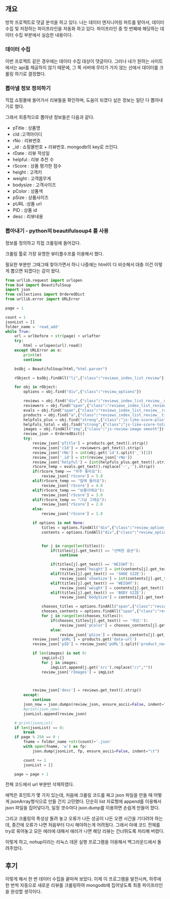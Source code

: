 ## 개요

 방학 프로젝트로 댓글 분석을 하고 있다. 나는 데이터 엔지니어링 파트를 맡아서, 데이터 수집 및 저장하는 파이프라인을 자동화 하고 있다. 파이프라인 중 첫 번째에 해당하는 데이터 수집 부분에서 실습한 내용이다.



### 데이터 수집

 이번 프로젝트 같은 경우에는 데이터 수집 대상이 댓글이다. 그러나 내가 원하는 사이트에서는 api를 제공하지 않기 때문에, 그 쪽 서버에 무리가 가지 않는 선에서 데이터를 크롤링 하기로 결정했다.



### 뽑아낼 정보 정의하기

 직접 쇼핑몰에 들어가서 리뷰들을 확인하며, 도움이 되겠다 싶은 정보는 일단 다 뽑아내기로 했다.

그래서 최종적으로 뽑아낸 정보들은 다음과 같다.

- pTitle : 상품명
- cId :고객아이디
- rNo : 리뷰번호
- _id : 쇼핑몰번호 + 리뷰번호. mongodb의 key로 쓰인다.
- rDate : 리뷰 작성일
- helpful : 리뷰 추천 수
- rScore : 상품 평가한 점수
- height : 고객키
- weight : 고객몸무게
- bodysize : 고객사이즈
- pColor : 상품색
- pSize : 상품사이즈
- pURL :상품 url
- PID : 상품 id
- desc : 리뷰내용



### 뽑아내기 - python의 beautifulsoup4 를 사용

정보를 정의하고 직접 크롤링에 들어갔다.

크롤링 툴로 가장 유명한 뷰티플수프를 이용해서 했다.

 필요한 부분만 그때그때 찾아가면서 하니 나중에는 html이 다 비슷해서 대충 이건 이렇게 뽑으면 되겠다는 감이 왔다.

```python
from urllib.request import urlopen
from bs4 import BeautifulSoup
import json
from collections import OrderedDict
from urllib.error import URLError

page = 1

count = 1
jsonList = []
folder_name = 'read_add'
while True:
    url = urlbefore + str(page) + urlafter
    try:
        html = urlopen(url).read()
    except URLError as e:
        print(e)
        continue

    bsObj = BeautifulSoup(html,"html.parser")

    rObject = bsObj.findAll("li",{"class":"reviews_index_list_review"})

    for obj in rObject:
        options = obj.find("div",{"class":"review_options"})

        reviews = obj.find("div",{"class":"reviews_index_list_review__message_expanded"})
        reviewers = obj.find("span",{"class":"reviews_index_list_review__name"})
        evals = obj.find("span",{"class":"reviews_index_list_review__rating_item reviews_index_list_review__text_rating"})
        products = obj.find("a",{"class":"reviews_index_list_review__title_text js-link-iframe"})
        helpfuls_plus = obj.find("strong",{"class":"js-like-score-plus"})
        helpfuls_total = obj.find("strong",{"class":"js-like-score-total"})
        images = obj.findAll("img",{"class":"js-review-image smooth"})
        review_json = OrderedDict()
        try:
            review_json['pTitle'] = products.get_text().strip()
            review_json['cId'] = reviewers.get_text().strip()
            review_json['rNo'] = int(obj.get('id').split('_')[1])
            review_json['_id'] = str(review_json['rNo'])
            review_json['helpful'] = [int(helpfuls_plus.get_text().strip()),int(helpfuls_total.get_text().strip())]
            rScore_temp = evals.get_text().replace('-','').strip()
            if(rScore_temp == "아주 좋아요"):
                review_json['rScore'] = 5.0
            elif(rScore_temp == "맘에 들어요"):
                review_json['rScore'] = 4.0
            elif(rScore_temp == "보통이에요"):
                review_json['rScore'] = 3.0
            elif(rScore_temp == "그냥 그래요"):
                review_json['rScore'] = 2.0
            else:
                review_json['rScore'] = 1.0

            if options is not None:
                titles = options.findAll("div",{"class":"review_option__title"})
                contents = options.findAll("div",{"class":"review_option__content"})


                for j in range(len(titles)):
                    if(titles[j].get_text() == "선택한 옵션"):
                        continue

                    if(titles[j].get_text() == 'HEIGHT'):
                        review_json['height'] = int(contents[j].get_text().split(' ')[0])
                    elif(titles[j].get_text() == 'SHOE SIZE'):
                        review_json['shoeSize'] = int(contents[j].get_text().split(' ')[0])
                    elif(titles[j].get_text() == 'WEIGHT'):
                        review_json['weight'] = contents[j].get_text()
                    elif(titles[j].get_text() == 'BODY SIZE'):
                        review_json['bodySize'] = contents[j].get_text()

                chooses_titles = options.findAll("span",{"class":"review_option__product_option_key"})
                chooses_contents = options.findAll("span",{"class":"review_option__product_option_value"})
                for j in range(len(chooses_titles)):
                    if(chooses_titles[j].get_text() == '색상:'):
                        review_json['pColor'] = chooses_contents[j].get_text()
                    else:
                        review_json['pSize'] = chooses_contents[j].get_text()
            review_json['pURL'] = products.get('data-url')
            review_json['pID'] = review_json['pURL'].split('product_no=')[1]

            if len(images) is not 0:
                imgList=[]
                for j in images:
                    imgList.append(j.get('src').replace("//",""))
                review_json['rImages'] = imgList

		

            review_json['desc'] = reviews.get_text().strip()
        except:
            continue
        json_now = json.dumps(review_json, ensure_ascii=False, indent="\t")
		#print(json_now)
        jsonList.append(review_json)

    # print(jsonList)
    if len(jsonList) == 0:
        break
    if page % 250 == 0 :
        fname = folder_name +str(count)+'.json'
        with open(fname, 'w') as fp:
            json.dump(jsonList, fp, ensure_ascii=False, indent="\t")

        count += 1
        jsonList = []

    page = page + 1
```



전체 코드에서 url 부분만 삭제하였다.

애먹은 포인트가 몇 가지 있는데, 처음에 크롤링 코드를 짜고 json 파일을 만들 때 어떻게 jsonArray형식으로 만들 건지 고민했다. 단순히 list 자료형에 append를 이용해서 json 파일을 집어넣다가, 일정 갯수마다 json.dump를 이용하면 손쉽게 만들어 졌다.

 그리고 크롤링의 특성상 돌려 놓고 오류가 나든 성공이 나든 오랜 시간을 기다려야 하는데, 중간에 오류가 나면 처음부터 다시 해야하는게 어려웠다. 그래서 아얘 코드 전체를 try로 묶어놓고 모든 에러에 대해서 에러가 나면 해당 리뷰는 건너뛰도록 처리해 버렸다.



이렇게 하고, nohup이라는 리눅스 데몬 실행 프로그램을 이용해서 백그라운드에서 돌려주었다.



## 후기

 이렇게 해서 한 번 데이터 수집을 끝마쳐 보았다. 이제 이 프로그램을 발전시켜, 하루에 한 번씩 자동으로 새로운 리뷰를 크롤링하여 mongodb에 집어넣도록 최종 파이프라인을 완성할 생각이다.